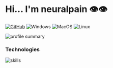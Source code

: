 # Hi... I'm neuralpain 👁👁

[![GitHub](https://img.shields.io/badge/GitHub-100000?style=for-the-badge&logo=github&logoColor=white)](https://github.com/neuralpain) ![Windows](https://img.shields.io/badge/Windows-0078D6?style=for-the-badge&logo=windows&logoColor=white) ![MacOS](https://img.shields.io/badge/mac%20os-000000?style=for-the-badge&logo=apple&logoColor=white) ![Linux](https://img.shields.io/badge/Linux-FCC624?style=for-the-badge&logo=linux&logoColor=black)

![profile summary](https://github-profile-summary-cards.vercel.app/api/cards/profile-details?username=neuralpain&theme=vue)

### Technologies

![skills](https://skillicons.dev/icons?i=vscode,git,bash,html,css,js,ts,vue,md,py,nodejs,react&theme=dark)
